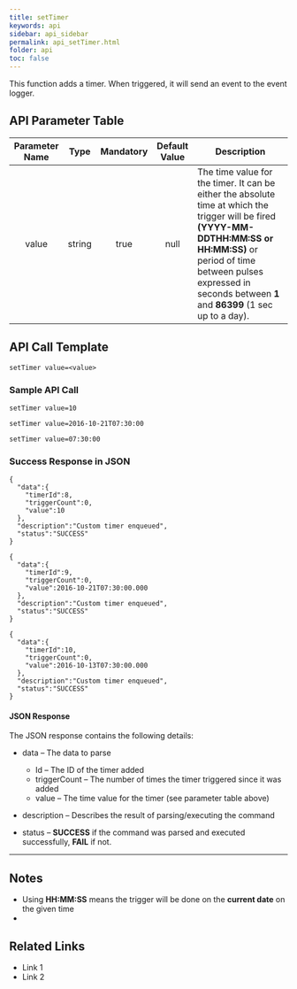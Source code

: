 ```yaml
---
title: setTimer
keywords: api
sidebar: api_sidebar
permalink: api_setTimer.html
folder: api
toc: false
---
```




This function adds a timer. When triggered, it will send an event to the event logger.





## API Parameter Table

| Parameter Name |  Type  | Mandatory | Default Value | Description                              |
| :------------: | :----: | :-------: | :-----------: | ---------------------------------------- |
|     value      | string |   true    |     null      | The time value for the timer. It can be either the absolute time at which the trigger will be fired **(YYYY-MM-DDTHH:MM:SS or HH:MM:SS)** or period of time between pulses expressed in seconds between **1** and **86399** (1 sec up to a day). |



## API Call Template

``` 
setTimer value=<value>
```



### Sample API Call

``` 
setTimer value=10
```

```
setTimer value=2016-10-21T07:30:00
```

```
setTimer value=07:30:00
```

### Success Response in JSON

``` 
{
  "data":{
    "timerId":8,
    "triggerCount":0,
    "value":10
  },
  "description":"Custom timer enqueued",
  "status":"SUCCESS"
}
```

```
{
  "data":{
    "timerId":9,
    "triggerCount":0,
    "value":2016-10-21T07:30:00.000
  },
  "description":"Custom timer enqueued",
  "status":"SUCCESS"
}
```

```
{
  "data":{
    "timerId":10,
    "triggerCount":0,
    "value":2016-10-13T07:30:00.000
  },
  "description":"Custom timer enqueued",
  "status":"SUCCESS"
}
```



#### **JSON Response**

The JSON response contains the following details:

- data – The data to parse
  - Id – The ID of the timer added
  - triggerCount – The number of times the timer triggered since it was added
  - value – The time value for the timer (see parameter table above)


- description – Describes the result of parsing/executing the command
- status – **SUCCESS** if the command was parsed and executed successfully, **FAIL** if not.

------

## Notes

- Using **HH:MM:SS** means the trigger will be done on the **current date** on the given time
- ​





## **Related Links**

- Link 1
- Link 2